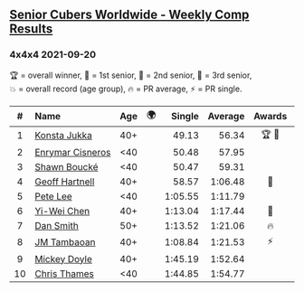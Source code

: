<style>table {white-space: nowrap;}</style>
<link rel="stylesheet" type="text/css" href="/scw-comp/css/flags.css" />

## [Senior Cubers Worldwide - Weekly Comp Results](/scw-comp/results/)
### 4x4x4 2021-09-20

<span style="white-space: nowrap;">🏆 = overall winner</span>, <span style="white-space: nowrap;">🥇 = 1st senior</span>, <span style="white-space: nowrap;">🥈 = 2nd senior</span>, <span style="white-space: nowrap;">🥉 = 3rd senior</span>, <span style="white-space: nowrap;">💥 = overall record (age group)</span>, <span style="white-space: nowrap;">🔥 = PR average</span>, <span style="white-space: nowrap;">⚡ = PR single</span>.

| # | Name | Age | 🌍 | Single | Average | Awards | Solve 1 | Solve 2 | Solve 3 | Solve 4 | Solve 5 | Video |
| :--: | :-- | :--: | :--: | --: | --: | :--: | --: | --: | --: | --: | --: | :-- |
| 1 | [Konsta Jukka](../../persons/konsta_jukka/444.md) | 40+ | <i class="flag flag-FI" /> | 49.13 | 56.34 | 🏆 🥇 | 1:02.00 | 52.92 | 1:05.93 | 54.11 | 49.13 | [Desktop](https://www.facebook.com/events/4223726381008841/permalink/4267613246620154) / [Mobile](https://m.facebook.com/events/4223726381008841?view=permalink&id=4267613246620154) |
| 2 | [Enrymar Cisneros](../../persons/enrymar_cisneros/444.md) | <40 | <i class="flag flag-VE" /> | 50.48 | 57.95 |  | 56.08 | 50.48 | 54.13 | 1:05.40 | 1:03.63 | [Desktop](https://www.facebook.com/events/4223726381008841/permalink/4268914799823332) / [Mobile](https://m.facebook.com/events/4223726381008841?view=permalink&id=4268914799823332) |
| 3 | [Shawn Boucké](../../persons/shawn_boucke/444.md) | <40 | <i class="flag flag-US" /> | 50.47 | 59.31 |  | 1:09.14 | 1:08.79 | 53.27 | 50.47 | 55.88 | [Desktop](https://www.facebook.com/events/4223726381008841/permalink/4239773282737484) / [Mobile](https://m.facebook.com/events/4223726381008841?view=permalink&id=4239773282737484) |
| 4 | [Geoff Hartnell](../../persons/geoff_hartnell/444.md) | 40+ | <i class="flag flag-GB" /> | 58.57 | 1:06.48 | 🥈 | 58.57 | 59.75 | 1:08.45 | 1:16.98 | 1:11.23 | [Desktop](https://www.facebook.com/events/4223726381008841/permalink/4267291453319000) / [Mobile](https://m.facebook.com/events/4223726381008841?view=permalink&id=4267291453319000) |
| 5 | [Pete Lee](../../persons/pete_lee/444.md) | <40 | <i class="flag flag-GB" /> | 1:05.55 | 1:11.79 |  | 1:05.55 | 1:15.83 | 1:10.00 | 1:11.54 | 1:13.82 | [Desktop](https://www.facebook.com/events/4223726381008841/permalink/4246258928755586) / [Mobile](https://m.facebook.com/events/4223726381008841?view=permalink&id=4246258928755586) |
| 6 | [Yi-Wei Chen](../../persons/yi_wei_chen/444.md) | 40+ | <i class="flag flag-TW" /> | 1:13.04 | 1:17.44 | 🥉 | 1:17.37 | 1:13.04 | 1:13.06 | 1:21.88 | 1:49.95 | [Desktop](https://www.facebook.com/events/4223726381008841/permalink/4243083292406483) / [Mobile](https://m.facebook.com/events/4223726381008841?view=permalink&id=4243083292406483) |
| 7 | [Dan Smith](../../persons/dan_smith/444.md) | 50+ | <i class="flag flag-US" /> | 1:13.52 | 1:21.06 | 🔥 | 1:21.16 | 1:15.30 | 1:31.04 | 1:26.72 | 1:13.52 | [Desktop](https://www.facebook.com/events/4223726381008841/permalink/4258792300835582) / [Mobile](https://m.facebook.com/events/4223726381008841?view=permalink&id=4258792300835582) |
| 8 | [JM Tambaoan](../../persons/jm_tambaoan/444.md) | 40+ | <i class="flag flag-PH" /> | 1:08.84 | 1:21.53 | ⚡ | 1:24.00 | 1:22.85 | 1:43.55 | 1:08.84 | 1:17.74 | [Desktop](https://www.facebook.com/events/4223726381008841/permalink/4268124539902358) / [Mobile](https://m.facebook.com/events/4223726381008841?view=permalink&id=4268124539902358) |
| 9 | [Mickey Doyle](../../persons/mickey_doyle/444.md) | 40+ | <i class="flag flag-US" /> | 1:45.19 | 1:52.64 |  | 1:45.19 | 1:49.00 | 2:03.73 | DNS | DNS | [Desktop](https://www.facebook.com/events/4223726381008841/permalink/4268369963211149) / [Mobile](https://m.facebook.com/events/4223726381008841?view=permalink&id=4268369963211149) |
| 10 | [Chris Thames](../../persons/chris_thames/444.md) | <40 | <i class="flag flag-US" /> | 1:44.85 | 1:54.77 |  | 1:58.01 | 1:44.85 | 2:01.45 | DNS | DNS | [Desktop](https://www.facebook.com/events/4223726381008841/permalink/4243043372410475) / [Mobile](https://m.facebook.com/events/4223726381008841?view=permalink&id=4243043372410475) |

<!-- Global site tag (gtag.js) - Google Analytics -->
<script async src="https://www.googletagmanager.com/gtag/js?id=UA-86348435-3"></script>
<script>window.dataLayer = window.dataLayer || []; function gtag() {dataLayer.push(arguments);} gtag('js', new Date()); gtag('config', 'UA-86348435-3');</script>
